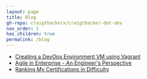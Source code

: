 ```yaml
---
layout: page
title: Blog
gh-repo: craigthackerx/craigthacker-dot-dev
nav_order: 2
has_children: true
permalink: /blog
---
```


- [Creating a DevOps Environment VM using Vagrant](https://craigthacker.dev/blog/dev-env-p1)
- [Agile in Enterprise - An Engineer's Perspective](https://www.craigthacker.dev/blog/agile-in-enterprise)
- [Ranking My Certifications in Difficulty](https://www.craigthacker.dev/blog/certs-difficulty)